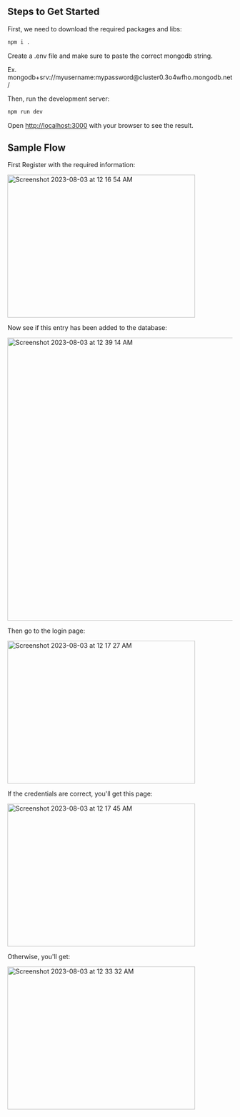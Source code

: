 ## Steps to Get Started

First, we need to download the required packages and libs:

```bash
npm i .
```

Create a .env file and make sure to paste the correct mongodb string.

Ex. mongodb+srv://myusername:mypassword<span>@</span>cluster0.3o4wfho.mongodb.net/

Then, run the development server:

```bash
npm run dev
```

Open [http://localhost:3000](http://localhost:3000) with your browser to see the result.

## Sample Flow

First Register with the required information:

<img width="420" height="320" alt="Screenshot 2023-08-03 at 12 16 54 AM" src="https://github.com/Shivani326/sign-up/assets/73454814/8da0aa3e-3dff-4d1c-9f30-70dd5dd58619">


Now see if this entry has been added to the database:


<img width="634" alt="Screenshot 2023-08-03 at 12 39 14 AM" src="https://github.com/Shivani326/sign-up/assets/73454814/b5e369e9-53eb-4d5f-8722-5f311099b58b">



Then go to the login page:

<img width="420" height="320" alt="Screenshot 2023-08-03 at 12 17 27 AM" src="https://github.com/Shivani326/sign-up/assets/73454814/28f90d55-73e1-44c3-96a7-a097cb9fbe0e">


If the credentials are correct, you'll get this page:

<img width="420" height="320" alt="Screenshot 2023-08-03 at 12 17 45 AM" src="https://github.com/Shivani326/sign-up/assets/73454814/38bc3c46-bf8d-4dd2-b603-973e38409fb8">


Otherwise, you'll get:

<img width="420" height="320" alt="Screenshot 2023-08-03 at 12 33 32 AM" src="https://github.com/Shivani326/sign-up/assets/73454814/5bbebbcb-2599-40c7-9706-fc440753b139">




